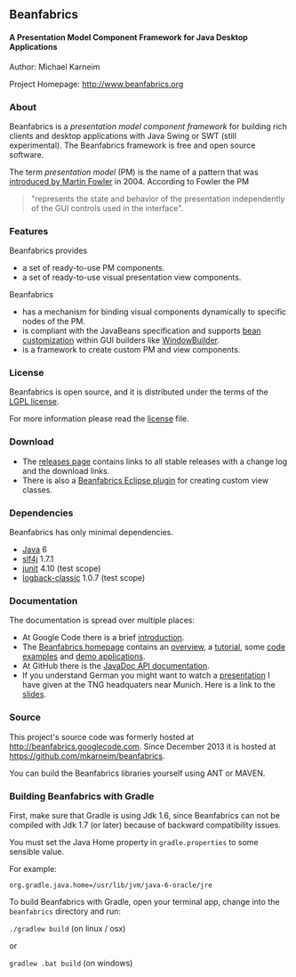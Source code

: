 ## Beanfabrics
#### A Presentation Model Component Framework for Java Desktop Applications

Author: Michael Karneim

Project Homepage: http://www.beanfabrics.org

### About
Beanfabrics is a *presentation model component framework* for building rich clients and desktop applications with Java Swing or SWT (still experimental). The Beanfabrics framework is free and open source software.

The term *presentation model* (PM) is the name of a pattern that was [introduced by Martin Fowler] in 2004. According to Fowler the PM
> "represents the state and behavior of the presentation independently of the GUI controls used in the interface".

### Features
Beanfabrics provides
* a set of ready-to-use PM components.
* a set of ready-to-use visual presentation view components.

Beanfabrics
* has a mechanism for binding visual components dynamically to specific nodes of the PM.
* is compliant with the JavaBeans specification and supports [bean customization] within GUI builders like [WindowBuilder].
* is a framework to create custom PM and view components.

### License
Beanfabrics is open source, and it is distributed under the terms of the [LGPL license].

For more information please read the [license] file.

### Download
* The [releases page] contains links to all stable releases with a change log and the download links.
* There is also a [Beanfabrics Eclipse plugin] for creating custom view classes.

### Dependencies
Beanfabrics has only minimal dependencies.

* [Java] 6
* [slf4j] 1.7.1
* [junit] 4.10 (test scope)
* [logback-classic] 1.0.7 (test scope)

### Documentation
The documentation is spread over multiple places:

* At Google Code there is a brief [introduction].
* The [Beanfabrics homepage] contains an [overview], a [tutorial], some [code examples] and [demo applications].
* At GitHub there is the [JavaDoc API documentation].
* If you understand German you might want to watch a [presentation] I have given at the TNG headquaters near Munich. Here is a link to the [slides].

### Source

This project's source code was formerly hosted at http://beanfabrics.googlecode.com.
Since December 2013 it is hosted at https://github.com/mkarneim/beanfabrics.

You can build the Beanfabrics libraries yourself using ANT or MAVEN.

### Building Beanfabrics with Gradle

First, make sure that Gradle is using Jdk 1.6, since Beanfabrics can not be compiled with
Jdk 1.7 (or later) because of backward compatibility issues.

You must set the Java Home property in ```gradle.properties``` to some sensible value.

For example:
```
org.gradle.java.home=/usr/lib/jvm/java-6-oracle/jre
```

To build Beanfabrics with Gradle, open your terminal app, change into the ```beanfabrics``` directory and run:

```./gradlew build``` (on linux / osx)

or

```gradlew .bat build``` (on windows)

[introduced by Martin Fowler]: http://martinfowler.com/eaaDev/PresentationModel.html
[WindowBuilder]: http://www.eclipse.org/windowbuilder
[LGPL license]: lgpl.txt
[license]: license.txt
[bean customization]: http://docs.oracle.com/javase/tutorial/javabeans/advanced/customization.html
[releases page]: https://github.com/mkarneim/beanfabrics/releases
[Beanfabrics Eclipse plugin]: http://www.beanfabrics.org/index.php?title=Eclipse_Plugin
[Java]: http://www.oracle.com/technetwork/java/
[slf4j]: http://www.slf4j.org/
[junit]: http://junit.org/
[logback-classic]: http://logback.qos.ch/
[introduction]: https://code.google.com/p/beanfabrics/wiki/Introduction
[Beanfabrics homepage]: http://www.beanfabrics.org
[overview]: http://www.beanfabrics.org/index.php?title=Overview
[tutorial]: http://www.beanfabrics.org/index.php?title=Tutorial
[code examples]: http://www.beanfabrics.org/index.php?title=Examples
[demo applications]: http://www.beanfabrics.org/index.php?title=Demo_applications
[JavaDoc API documentation]: https://github.com/mkarneim/beanfabrics/wiki/Documentation
[presentation]: http://youtu.be/fwEQ-JBu_bI
[slides]: https://docs.google.com/file/d/0Bzq_i9FFoaRUc0dxbDNPU0lydGs/edit?usp=sharing
